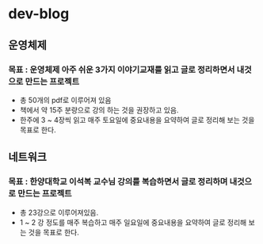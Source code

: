 # dev-blog

## 운영체제
### 목표 : 운영체제 아주 쉬운 3가지 이야기교재를 읽고 글로 정리하면서 내것으로 만드는 프로젝트
- 총 50개의 pdf로 이루어져 있음
- 책에서 약 15주 분량으로 강의 하는 것을 권장하고 있음.
- 한주에 3 ~ 4장씩 읽고 매주 토요일에 중요내용을 요약하여 글로 정리해 보는 것을 목표로 한다. 

## 네트워크
###  목표 : 한양대학교 이석복 교수님 강의를 복습하면서 글로 정리하며 내것으로 만드는 프로젝트
- 총 23강으로 이루어져있음.
- 1 ~ 2 강 정도를 매주 복습하고 매주 일요일에 중요내용을 요약하여 글로 정리해 보는 것을 목표로 한다. 